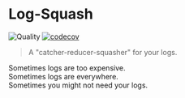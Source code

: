# Log-Squash

![Quality](https://github.com/de-luca/log-squash/workflows/Quality/badge.svg?branch=main)
[![codecov](https://codecov.io/gh/de-luca/log-squash/branch/main/graph/badge.svg)](https://codecov.io/gh/de-luca/log-squash)

> A "catcher-reducer-squasher" for your logs.

Sometimes logs are too expensive.  
Sometimes logs are everywhere.  
Sometimes you might not need your logs.
